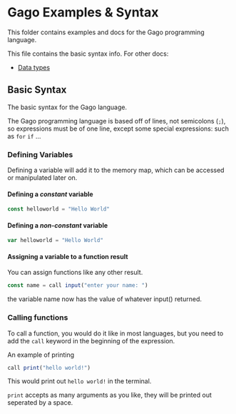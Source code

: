# Gago Examples & Syntax

This folder contains examples and docs for the Gago programming language.

This file contains the basic syntax info. For other docs:

- [Data types](datatypes.md)

## Basic Syntax

The basic syntax for the Gago language.

The Gago programming language is based off of lines, not semicolons (`;`), so expressions must be of one line, except some special expressions: such as `for` `if` ...

### Defining Variables

Defining a variable will add it to the memory map, which can be accessed or manipulated later on.

#### Defining a _constant_ variable

```js
const helloworld = "Hello World"
```

#### Defining a _non-constant_ variable

```js
var helloworld = "Hello World"
```

#### Assigning a variable to a function result

You can assign functions like any other result.

```js
const name = call input("enter your name: ")
```

the variable name now has the value of whatever input() returned.

### Calling functions

To call a function, you would do it like in most languages, but you need to add the `call` keyword in the beginning of the expression.

An example of printing

```js
call print("hello world!")
```

This would print out `hello world!` in the terminal.

`print` accepts as many arguments as you like, they will be printed out seperated by a space.

